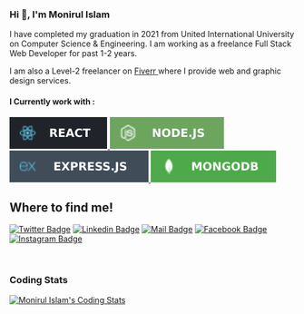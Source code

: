 <h3>Hi 👋, I'm Monirul Islam</h3>
<p>I have completed my graduation in 2021 from United International University on Computer Science & Engineering. I am working as a freelance Full Stack Web Developer for past 1-2 years.

I am also a Level-2 freelancer on <a href="https://www.fiverr.com/monirshojib09" target="_blank"> Fiverr </a> where I provide web and graphic design services.</p>

#### I Currently work with :

<a href="https://reactjs.org/" target="_blank">
  <img src="https://raw.githubusercontent.com/islam-monirul/islam-monirul/2d174bef18a22964b0c1e5993e89f9ec71640fc8/icons/devicons/reactjs.svg"/>
</a>
<a href="https://nodejs.org/en/docs/" target="_blank">
  <img src="https://raw.githubusercontent.com/islam-monirul/islam-monirul/2d174bef18a22964b0c1e5993e89f9ec71640fc8/icons/devicons/nodejs.svg"/>
</a>
<a href="https://expressjs.com/" target="_blank">
  <img src="https://raw.githubusercontent.com/islam-monirul/islam-monirul/2d174bef18a22964b0c1e5993e89f9ec71640fc8/icons/devicons/expressjs.svg"/>
</a>
<a href="https://www.mongodb.com/" target="_blank">
  <img src="https://raw.githubusercontent.com/islam-monirul/islam-monirul/2d174bef18a22964b0c1e5993e89f9ec71640fc8/icons/devicons/mongoDB.svg"/>
</a>

## Where to find me!

[![Twitter Badge](https://img.shields.io/badge/-@monirshojib09-1ca0f1?style=flat&labelColor=1ca0f1&logo=twitter&logoColor=white&link=https://twitter.com/monirshojib09)](https://twitter.com/monirshojib09)
[![Linkedin Badge](https://img.shields.io/badge/-monirshojib09-0e76a8?style=flat&labelColor=0e76a8&logo=linkedin&logoColor=white)](https://www.linkedin.com/in/monirshojib09/)
[![Mail Badge](https://img.shields.io/badge/-devmonir-c0392b?style=flat&labelColor=c0392b&logo=gmail&logoColor=white)](mailto:devmonir.uiu.cse@gmail.com)
[![Facebook Badge](https://img.shields.io/badge/-monirshojib09-1773EA?style=flat&labelColor=1773EA&logo=facebook&logoColor=white)](https://www.facebook.com/monirshojib09/)
[![Instagram Badge](https://img.shields.io/badge/-@monirshojib09-D23667?style=flat&labelColor=D23667&logo=instagram&logoColor=white)](https://instagram.com/monirshojib09)

<br/>

### Coding Stats

[![Monirul Islam's Coding Stats](https://github-readme-stats.vercel.app/api/top-langs/?username=islam-monirul&langs_count=8&count_private=true&layout=compact&title_color=CE2F5E&theme=react&hide_border=true&bg_color=0D1117)](https://github.com/islam-monirul)

